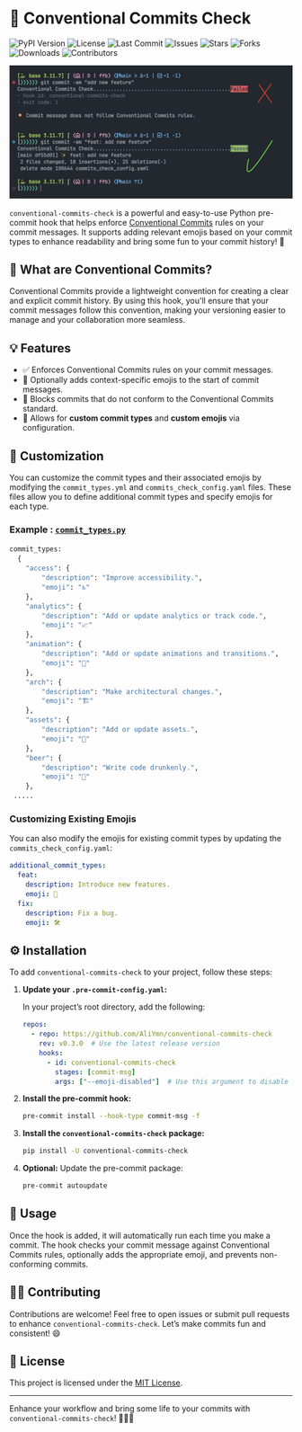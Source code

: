 # 🎉 Conventional Commits Check

![PyPI Version](https://img.shields.io/pypi/v/conventional-commits-check)
![License](https://img.shields.io/github/license/AliYmn/conventional-commits-check)
![Last Commit](https://img.shields.io/github/last-commit/AliYmn/conventional-commits-check)
![Issues](https://img.shields.io/github/issues/AliYmn/conventional-commits-check)
![Stars](https://img.shields.io/github/stars/AliYmn/conventional-commits-check?style=social)
![Forks](https://img.shields.io/github/forks/AliYmn/conventional-commits-check?style=social)
![Downloads](https://img.shields.io/pypi/dm/conventional-commits-check)
![Contributors](https://img.shields.io/github/contributors/AliYmn/conventional-commits-check)

![Result Image](https://raw.githubusercontent.com/AliYmn/conventional-commits-check/master/images/demo.png)

`conventional-commits-check` is a powerful and easy-to-use Python pre-commit hook that helps enforce [Conventional Commits](https://www.conventionalcommits.org/) rules on your commit messages. It supports adding relevant emojis based on your commit types to enhance readability and bring some fun to your commit history! 🚀

## 📜 What are Conventional Commits?

Conventional Commits provide a lightweight convention for creating a clear and explicit commit history. By using this hook, you'll ensure that your commit messages follow this convention, making your versioning easier to manage and your collaboration more seamless.

## 💡 Features

- ✅ Enforces Conventional Commits rules on your commit messages.
- 🎨 Optionally adds context-specific emojis to the start of commit messages.
- 🛑 Blocks commits that do not conform to the Conventional Commits standard.
- 🔧 Allows for **custom commit types** and **custom emojis** via configuration.

## 🔧 Customization

You can customize the commit types and their associated emojis by modifying the `commit_types.yml` and `commits_check_config.yaml` files. These files allow you to define additional commit types and specify emojis for each type.

### Example : [`commit_types.py`](https://github.com/AliYmn/conventional-commits-check/blob/master/conventional_commits_check/commit_types.py)

```python
commit_types:
  {
    "access": {
        "description": "Improve accessibility.",
        "emoji": "♿️"
    },
    "analytics": {
        "description": "Add or update analytics or track code.",
        "emoji": "📈"
    },
    "animation": {
        "description": "Add or update animations and transitions.",
        "emoji": "💫"
    },
    "arch": {
        "description": "Make architectural changes.",
        "emoji": "🏗️"
    },
    "assets": {
        "description": "Add or update assets.",
        "emoji": "🍱"
    },
    "beer": {
        "description": "Write code drunkenly.",
        "emoji": "🍻"
    },
 .....
```

### Customizing Existing Emojis

You can also modify the emojis for existing commit types by updating the `commits_check_config.yaml`:

```yaml
additional_commit_types:
  feat:
    description: Introduce new features.
    emoji: 🎉
  fix:
    description: Fix a bug.
    emoji: 🛠️
```

## ⚙️ Installation

To add `conventional-commits-check` to your project, follow these steps:

1. **Update your `.pre-commit-config.yaml`:**

   In your project’s root directory, add the following:

   ```yaml
   repos:
     - repo: https://github.com/AliYmn/conventional-commits-check
       rev: v0.3.0  # Use the latest release version
       hooks:
         - id: conventional-commits-check
           stages: [commit-msg]
           args: ["--emoji-disabled"]  # Use this argument to disable emojis
   ```

2. **Install the pre-commit hook:**

   ```bash
   pre-commit install --hook-type commit-msg -f
   ```

3. **Install the `conventional-commits-check` package:**

   ```bash
   pip install -U conventional-commits-check
   ```

4. **Optional:** Update the pre-commit package:

   ```bash
   pre-commit autoupdate
   ```

## 🚀 Usage

Once the hook is added, it will automatically run each time you make a commit. The hook checks your commit message against Conventional Commits rules, optionally adds the appropriate emoji, and prevents non-conforming commits.

## 👨‍💻 Contributing

Contributions are welcome! Feel free to open issues or submit pull requests to enhance `conventional-commits-check`. Let’s make commits fun and consistent! 😄

## 📜 License

This project is licensed under the [MIT License](LICENSE).

---

Enhance your workflow and bring some life to your commits with `conventional-commits-check`! 🎉✨🐛
